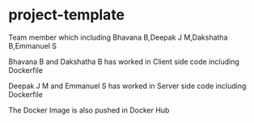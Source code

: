# project-template
Team member which including Bhavana B,Deepak J M,Dakshatha B,Emmanuel S

Bhavana B and Dakshatha B has worked in Client side code including Dockerfile 

Deepak J M and Emmanuel S has worked in Server side code including Dockerfile

The Docker Image is also pushed in Docker Hub 
